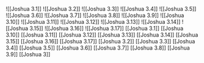 ![[Joshua 3.1]]
![[Joshua 3.2]]
![[Joshua 3.3]]
![[Joshua 3.4]]
![[Joshua 3.5]]
![[Joshua 3.6]]
![[Joshua 3.7]]
![[Joshua 3.8]]
![[Joshua 3.9]]
![[Joshua 3.10]]
![[Joshua 3.11]]
![[Joshua 3.12]]
![[Joshua 3.13]]
![[Joshua 3.14]]
![[Joshua 3.15]]
![[Joshua 3.16]]
![[Joshua 3.17]]
[[Joshua 3.1]]
[[Joshua 3.10]]
[[Joshua 3.11]]
[[Joshua 3.12]]
[[Joshua 3.13]]
[[Joshua 3.14]]
[[Joshua 3.15]]
[[Joshua 3.16]]
[[Joshua 3.17]]
[[Joshua 3.2]]
[[Joshua 3.3]]
[[Joshua 3.4]]
[[Joshua 3.5]]
[[Joshua 3.6]]
[[Joshua 3.7]]
[[Joshua 3.8]]
[[Joshua 3.9]]
[[Joshua 3]]
